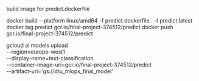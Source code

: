 build image for predict.dockerfile

<!-- Steps in order -->
docker build --platform linux/amd64 -f predict.dockerfile . -t predict:latest
docker tag predict gcr.io/final-project-374512/predict
docker push gcr.io/final-project-374512/predict

gcloud ai models upload \
  --region=europe-west1 \
  --display-name=text-classification \
  --container-image-uri=gcr.io/final-project-374512/predict \
  --artifact-uri='gs://dtu_mlops_final_model'